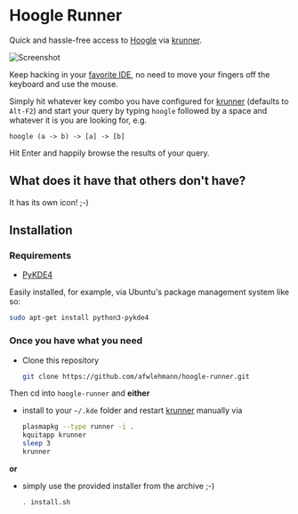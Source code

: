 # Hoogle Runner

Quick and hassle-free access to [Hoogle](http://haskell.org/hoogle) via [krunner](http://userbase.kde.org/Plasma/Krunner).

![Screenshot](https://raw.github.com/afwlehmann/hoogle-runner/master/screenshot.png)

Keep hacking in your [favorite IDE](http://www.gnu.org/software/emacs/), no need to move your fingers off the keyboard and use the mouse.

Simply hit whatever key combo you have configured for [krunner](http://userbase.kde.org/Plasma/Krunner) (defaults to `Alt-F2`) and start your query by typing `hoogle` followed by a space and whatever it is you are looking for, e.g.

```
hoogle (a -> b) -> [a] -> [b]
```

Hit Enter and happily browse the results of your query.

## What does it have that others don't have?

It has its own icon! ;-)

## Installation

### Requirements
- [PyKDE4](http://techbase.kde.org/Development/Languages/Python)

Easily installed, for example, via Ubuntu's package management system like so:

```bash
sudo apt-get install python3-pykde4
```

### Once you have what you need
- Clone this repository

  ```bash
  git clone https://github.com/afwlehmann/hoogle-runner.git
  ```
  
Then cd into `hoogle-runner` and **either**
- install to your `~/.kde` folder and restart [krunner](http://userbase.kde.org/Plasma/Krunner) manually via

  ```bash
  plasmapkg --type runner -i .
  kquitapp krunner
  sleep 3
  krunner
  ```
  
**or**

- simply use the provided installer from the archive ;-)

  ```bash
  . install.sh
  ```
